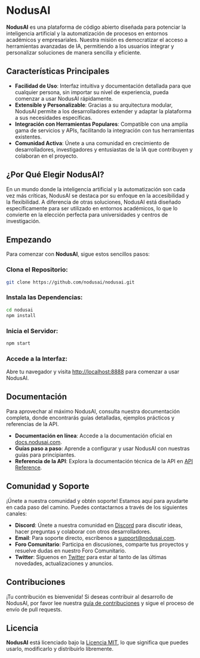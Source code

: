 # NodusAI

**NodusAI** es una plataforma de código abierto diseñada para potenciar la inteligencia artificial y la automatización de procesos en entornos académicos y empresariales. Nuestra misión es democratizar el acceso a herramientas avanzadas de IA, permitiendo a los usuarios integrar y personalizar soluciones de manera sencilla y eficiente.

## Características Principales

- **Facilidad de Uso**: Interfaz intuitiva y documentación detallada para que cualquier persona, sin importar su nivel de experiencia, pueda comenzar a usar NodusAI rápidamente.
- **Extensible y Personalizable**: Gracias a su arquitectura modular, NodusAI permite a los desarrolladores extender y adaptar la plataforma a sus necesidades específicas.
- **Integración con Herramientas Populares**: Compatible con una amplia gama de servicios y APIs, facilitando la integración con tus herramientas existentes.
- **Comunidad Activa**: Únete a una comunidad en crecimiento de desarrolladores, investigadores y entusiastas de la IA que contribuyen y colaboran en el proyecto.

## ¿Por Qué Elegir NodusAI?

En un mundo donde la inteligencia artificial y la automatización son cada vez más críticas, NodusAI se destaca por su enfoque en la accesibilidad y la flexibilidad. A diferencia de otras soluciones, NodusAI está diseñado específicamente para ser utilizado en entornos académicos, lo que lo convierte en la elección perfecta para universidades y centros de investigación.

## Empezando

Para comenzar con **NodusAI**, sigue estos sencillos pasos:

### Clona el Repositorio:

```bash
git clone https://github.com/nodusai/nodusai.git
```

### Instala las Dependencias:

```bash
cd nodusai
npm install
```

### Inicia el Servidor:

```bash
npm start
```

### Accede a la Interfaz:

Abre tu navegador y visita [http://localhost:8888](http://localhost:8888) para comenzar a usar NodusAI.

## Documentación

Para aprovechar al máximo NodusAI, consulta nuestra documentación completa, donde encontrarás guías detalladas, ejemplos prácticos y referencias de la API.

- **Documentación en línea**: Accede a la documentación oficial en [docs.nodusai.com](http://docs.nodusai.com).
- **Guías paso a paso**: Aprende a configurar y usar NodusAI con nuestras guías para principiantes.
- **Referencia de la API**: Explora la documentación técnica de la API en [API Reference](http://docs.nodusai.com/api/reference).


## Comunidad y Soporte 

¡Únete a nuestra comunidad y obtén soporte! Estamos aquí para ayudarte en cada paso del camino. Puedes contactarnos a través de los siguientes canales:

- **Discord**: Únete a nuestra comunidad en [Discord](https://discord.com/channels/) para discutir ideas, hacer preguntas y colaborar con otros desarrolladores.
- **Email**: Para soporte directo, escríbenos a [support@nodusai.com](mailto:support@nodusai.com).
- **Foro Comunitario**: Participa en discusiones, comparte tus proyectos y resuelve dudas en nuestro Foro Comunitario.
- **Twitter**: Síguenos en [Twitter](https://x.com/nodus_ai) para estar al tanto de las últimas novedades, actualizaciones y anuncios.


## Contribuciones

¡Tu contribución es bienvenida! Si deseas contribuir al desarrollo de NodusAI, por favor lee nuestra [guía de contribuciones](https://nodusai.com/contributing) y sigue el proceso de envío de pull requests.


## Licencia

**NodusAI** está licenciado bajo la [Licencia MIT](https://github.com/nodusai/nodusai/blob/main/LICENSE), lo que significa que puedes usarlo, modificarlo y distribuirlo libremente.

